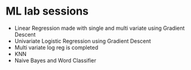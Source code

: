 # ML lab sessions
- Linear Regression made with single and multi variate using Gradient Descent
- Univariate Logistic Regression using Gradient Descent
- Multi variate log reg is completed
- KNN
- Naive Bayes and Word Classifier
